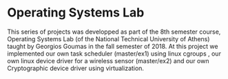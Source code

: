 # Operating Systems Lab 
This series of projects was developped as part of the 8th semester course, Operating Systems Lab (of the National Technical University of Athens) taught by Georgios Goumas in the fall semester of 2018. At this project we implemented our own task scheduler (master/ex1) using linux cgroups , our own linux device driver for a wireless sensor (master/ex2) and our own Cryptographic device driver using virtualization.
